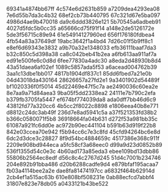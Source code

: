 69341a4874bb67ff
4c574e6d2631b859
a7209dea4293ea08
7e6d55b7da3c4b32
68ef2cb73b440795
67c321d67e5ba097
4986d4ae9b470018
da9c6ddd3826e121
5b70545a6adbeb91
4027d5fdc5b0cc35
a65666cd75f91f14
a148e2de5126172e
5de3f56715c89e94
61e54914127960ed
656f176180fdbea4
4fb54a83a37649df
19abc3642f1a4bd4
7d26c01f5b9ff8c1
e8ef6d69343e3832
a9b70a32e1348033
efb36111baaf7da3
b32c850c5d398a38
ca8c042beb41b2ea
a6fb613aa911af7a
ed91e500fe6c0d8d
6fee77830a4adc30
a8eda2d48930b8d4
43a51daea6af02ef
1089c5857ada5f53
a6acead004762b39
3aa1c13dbe1bb017
4817b1904df837c1
85dd6fbed7a21e0b
04d43018da430164
28626657a27fd2e1
9a3401902d54489f
bf1020336f0f5014
45d22469e47f5c7a
ae2490036c60ea2e
8e7aa9a71d84aea3
9ba05f5dd2338ea2
24111e7b790c2efa
b379fb3705fa5447
ef674bf774039da8
ada0dff7bb46d6c9
43812fd77a320cc6
4b5cc2f8022c8898
e1806eea40b8e771
d8812c24dc3ab49f
236d7e8ad5941c5a
a37f521353fd38b2
b366c0580071f5b8
36918664fa04b631
d272f53a981bb35c
61087a921fc6dd0e
ac972b90ec441104
b591b63d919f22b8
842e03ccea70e942
f5b94cc6c7e3c8fd
45cfd94264bc6e8d
6dc2d3dce3c28827
8f9d54bc4884659c
4517386e368c911f
2209e908bd944eca
a5fc58cf3a68eec0
d99a9d23d0852b89
536f1355d54c0e3c
4b60ad173a85eda3
ebee109bd13dbb86
55806b2564ec8edf
d56c8c4c2767d245
51d4c7001b234746
204e892b91bba486
d20b6288cadfe9d4
e879bfaf195acaa7
fb03a4114bee2a2e
dae8fa81474197cc
a6832f464b62914d
2cb4ef1a515ac63b
610e808bf508231e
0ab88ecfcd7abbf4
31807e823e78db05
a0433121b43be522

